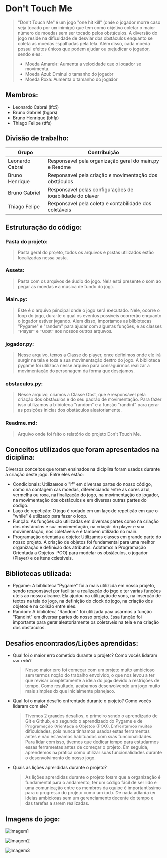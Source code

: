 # Don't Touch Me

> "Don't Touch Me" é um jogo "one hit kill" (onde o jogador morre caso seja tocado por um inimigo) que tem como objetivo coletar o maior número de moedas sem ser tocado pelos obstáculos. A diversão do jogo reside na dificuldade de desviar dos obstáculos enquanto se coleta as moedas espalhadas pela tela. Além disso, cada moeda possui efeitos únicos que podem ajudar ou prejudicar o jogador, sendo eles:
> - Moeda Amarela: Aumenta a velocidade que o jogador se movimenta.
> - Moeda Azul: Diminui o tamanho do jogador
> - Moeda Roxa: Aumenta o tamanho do jogador


## Membros:

- Leonardo Cabral (lfc5)
- Bruno Gabriel (bgprs)
- Bruno Henrique (bhfp)
- Thiago Felipe (tffs)

## Divisão de trabalho:

| Grupo | Contribuição       |
|----------------|--------------------|
| Leonardo Cabral           | Responsavel pela organização geral do main.py e Readme  |
| Bruno Henrique           | Responsavel pela criação e movimentação dos obstáculos    |
| Bruno Gabriel           | Responsavel pelas configurações de jogabilidade do player    |
| Thiago Felipe           | Responsavel pela coleta e contabilidade dos coletáveis    |

## Estruturação do código:
  ###  Pasta do projeto:
  > Pasta geral do projeto, todos os arquivos e pastas utilizados estão localizadas nessa pasta.
  
  ### Assets:
  > Pasta com os arquivos de áudio do jogo. Nela está presente o som ao pegar as moedas e a música de fundo do jogo.

  ### Main.py:
  > Este é o arquivo principal onde o jogo será executado. Nele, ocorre o loop do jogo, durante o qual os eventos possíveis ocorrerão enquanto o jogador estiver jogando. Alem disso, importamos as blibiotecas "Pygame" e "random" para ajudar com algumas funções, e as classes "Player" e "Obst" dos nossos outros arquivos.

  ### jogador.py:
  > Nesse arquivo, temos a Classe do player, onde definimos onde ele irá surgir na tela e toda a sua movimentação dentro do jogo. A biblioteca pygame foi utilizada nesse arquivo para conseguirmos realizar a movimentação do personagem da forma que desejamos.

  ### obstaculos.py:
  > Nesse arquivo, criamos a Classe Obst, que é responsável pela criação dos obstáculos e do seu padrão de movimentação. Para fazer isso utilizamos a blibioteca "random" e a função "randint" para gerar as posições inicias dos obstáculos aleatoriamente. 

  ### Readme.md:
  > Arquivo onde foi feito o relatório do projeto Don't Touch Me.

## Conceitos utilizados que foram apresentados na diciplina:

Diversos conceitos que foram ensinados na diciplina foram usados durante a criação deste jogo. Entre eles estão:
- Condicionais: Utilizamos o "if" em diversas partes do nosso código, como na contagem das moedas, diferenciando entre as cores azul, vermelha ou roxa, na finalização do jogo, na movimentação do jogador, na movimentação dos obstáculos e em diversas outras partes do código.
- Laço de repetição: O jogo é rodado em um laço de repetição em que o "while" é utilizado para fazer o loop.
- Função: As funções são utilizadas em diversas partes como na criação dos obstáculos e sua movimentação, na criação do player e sua movimentação, nos coletáveis e é tambem utilizado no main.
- Programação orientada a objeto: Utilizamos classes em grande parte do nosso projeto. A criação de objetos foi fundamental para uma melhor organização e definição dos atributos. Adotamos a Programação Orientada a Objetos (POO) para modelar os obstáculos, o jogador (Player) e os itens coletáveis.


## Bibliotecas utilizada:
- Pygame: A biblioteca "Pygame" foi a mais utilizada em nosso projeto, sendo responsável por facilitar a realização do jogo e ter varias funções uteis ao nosso alcance. Ela ajudou na utilização de sons, na inserção de textos na tela do jogo, na definição do clock do jogo, na criação dos objetos e na colisão entre eles.
- Random: A biblioteca "Random" foi utilizada para usarmos a função "Randint" em diversar partes do nosso projeto. Essa função foi importante para gerar aleatoriamente os coletaveis na tela e na criação dos obstaculos.


## Desafios encontrados/Lições aprendidas:

- Qual foi o maior erro cometido durante o projeto? Como vocês lidaram com ele?
  > Nosso maior erro foi começar com um projeto muito ambicioso sem termos noção do trabalho envolvido, o que nos levou a ter que revisar completamente a ideia do jogo devido a restrições de tempo. Como resultado, acabamos desenvolvendo um jogo muito mais simples do que inicialmente planejado.

- Qual foi o maior desafio enfrentado durante o projeto? Como vocês lidaram com ele?
  > Tivemos 2 grandes desafios, o primeiro sendo o aprendizado de Git e Github, e o segundo o aprendizado do Pygame e de Programação Orientada a Objetos (POO). Enfrentamos muitas dificuldades, pois nunca tinhamos usados estas ferramentas antes e não estávamos habituados com suas funcionalidades. Para lidar com isso, tivemos que dedicar tempo para estudarmos essas ferramentas antes de começar o projeto. Em seguida, aprendemos na prática como utilizar suas funcionalidades durante o desenvolvimento do nosso jogo.
 
- Quais as lições aprendidas durante o projeto?
  > As lições aprendidas durante o projeto foram que a organização é fundamental para o andamento, ter um código fácil de ser lido e uma comunicação entre os membros da equipe é importantíssimo para o progresso do projeto como um todo. De nada adianta ter ideias ambiciosas sem um gerenciamento decente do tempo e das tarefas a serem realizadas.

## Imagens do jogo:

![Imagem1](https://github.com/obrunohenrique/don-t-touch-me/assets/162651240/7d1a1628-220a-4e42-8354-2fcc6bf091c4)

![Imagem2](https://github.com/obrunohenrique/don-t-touch-me/assets/162651240/90023ab3-5178-423c-8058-5d120dfcc260)

![Imagem3](https://github.com/obrunohenrique/don-t-touch-me/assets/162651240/1916c98b-1db4-467e-b88e-7844096b16f8)

